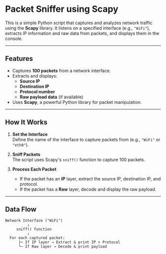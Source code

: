 # Packet Sniffer using Scapy

This is a simple Python script that captures and analyzes network traffic using the **Scapy** library. It listens on a specified interface (e.g., `"WiFi"`), extracts IP information and raw data from packets, and displays them in the console.

---

## Features

- Captures **100 packets** from a network interface.
- Extracts and displays:
  - **Source IP**
  - **Destination IP**
  - **Protocol number**
  - **Raw payload data** (if available)
- Uses **Scapy**, a powerful Python library for packet manipulation.

---

## How It Works

1. **Set the Interface**  
   Define the name of the interface to capture packets from (e.g., `"WiFi"` or `"eth0"`).

2. **Sniff Packets**  
   The script uses Scapy's `sniff()` function to capture 100 packets.

3. **Process Each Packet**  
   - If the packet has an **IP** layer, extract the source IP, destination IP, and protocol.
   - If the packet has a **Raw** layer, decode and display the raw payload.

---

## Data Flow

```text
Network Interface ("WiFi")
          ↓
     sniff() function
          ↓
  For each captured packet:
      ├─ If IP layer → Extract & print IP + Protocol
      └─ If Raw layer → Decode & print payload
